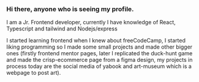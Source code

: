 ### Hi there, anyone who is seeing my profile.

I am a Jr. Frontend developer, currently I have knowledge of React, Typescript and tailwind and Nodejs/express

I started learning frontend when I knew about freeCodeCamp, I started liking programming so I made some small projects and made other bigger ones (firstly frontend mentor pages, later I replicated the duck-hunt game and made the crisp-ecommerce page from a figma design, my projects in process today are the social media of yabook and art-museum which is a webpage to post art).
